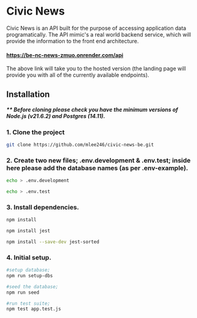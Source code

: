 # Civic News

Civic News is an API built for the purpose of accessing application data programatically. The API mimic's a real world backend service, which will provide the information to the front end architecture.

#### https://be-nc-news-zmuo.onrender.com/api

The above link will take you to the hosted version (the landing page will provide you with all of the currently available endpoints).

## Installation

##### \*\* Before cloning please check you have the minimum versions of Node.js (v21.6.2) and Postgres (14.11).

### 1. Clone the project

```bash
git clone https://github.com/mlee246/civic-news-be.git
```

### 2. Create two new files; .env.development & .env.test; inside here please add the database names (as per .env-example).

```bash
echo > .env.development
```

```bash
echo > .env.test
```

### 3. Install dependencies.

```bash
npm install
```

```bash
npm install jest
```

```bash
npm install --save-dev jest-sorted
```

### 4. Initial setup.

```bash
#setup database;
npm run setup-dbs
```

```bash
#seed the database;
npm run seed
```

```bash
#run test suite;
npm test app.test.js
```
